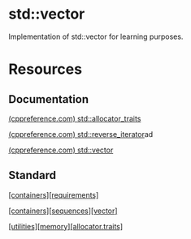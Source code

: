 # std::vector

Implementation of std::vector for learning purposes.

# Resources

## Documentation

[(cppreference.com) std::allocator_traits](https://en.cppreference.com/w/cpp/memory/allocator_traits)

[(cppreference.com) std::reverse_iterator](https://en.cppreference.com/w/cpp/iterator/reverse_iterator)ad

[(cppreference.com) std::vector](https://en.cppreference.com/w/cpp/container/vector)

## Standard

[[containers][requirements]](http://eel.is/c++draft/container.requirements)

[[containers][sequences][vector]](http://eel.is/c++draft/vector)

[[utilities][memory][allocator.traits]](http://eel.is/c++draft/allocator.traits)

